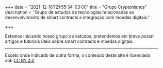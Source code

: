 +++
date = "2021-12-18T21:55:34-03:00"
title = "Grupo Cryptonianos"
description = "Grupo de estudos de tecnologias relacionadas ao desenvolvimento de smart contracts e integração com moedas digitais."

+++

Estamos iniciando nosso grupo de estudos, pretendemos em breve postar artigos e tutoriais úteis sobre smart contracts e moedas digitais.

---

Exceto onde indicado de outra forma, o conteúdo deste site é licenciado sob [CC BY 4.0](https://creativecommons.org/licenses/by/4.0/)

